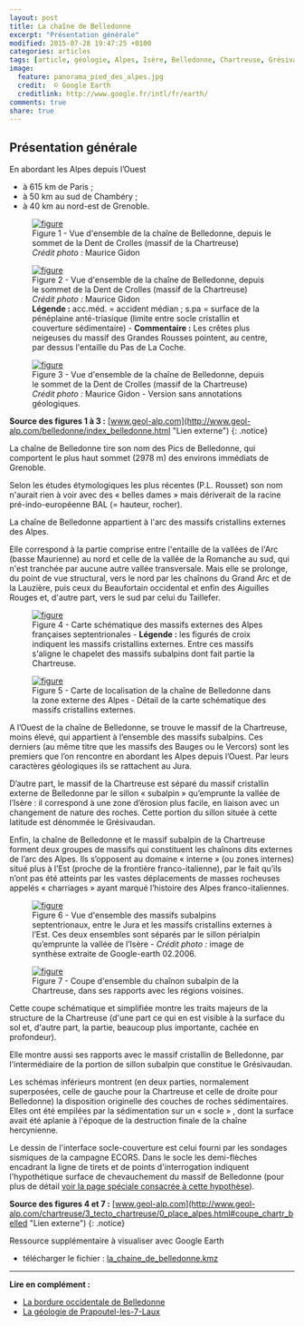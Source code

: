 ```yaml
---
layout: post
title: La chaîne de Belledonne
excerpt: "Présentation générale"
modified: 2015-07-28 19:47:25 +0100
categories: articles
tags: [article, géologie, Alpes, Isère, Belledonne, Chartreuse, Grésivaudan]
image:
  feature: panorama_pied_des_alpes.jpg
  credit:  © Google Earth
  creditlink: http://www.google.fr/intl/fr/earth/
comments: true
share: true
---
```

<h2>Présentation générale</h2>

En abordant les Alpes depuis l’Ouest

- à 615 km de Paris ;
- à 50 km au sud de Chambéry ;
- à 40 km au nord-est de Grenoble.

<figure>
	<a href="https://farm1.staticflickr.com/393/19920385050_1990a791ee_b.jpg"><img src="http://bit.ly/1LR4kKc" alt="figure" /></a>
	<figcaption>Figure 1 - Vue d'ensemble de la chaîne de Belledonne, depuis le sommet de la Dent de Crolles (massif de la Chartreuse)<br><i>Crédit photo :</i> Maurice Gidon</figcaption>
</figure>

<figure>
	<a href="https://farm1.staticflickr.com/271/20108402745_f40d453886_b.jpg"><img src="http://bit.ly/1I0HxZW" alt="figure" /></a>
	<figcaption>Figure 2 - Vue d'ensemble de la chaîne de Belledonne, depuis le sommet de la Dent de Crolles (massif de la Chartreuse)<br><i>Crédit photo :</i> Maurice Gidon<br><b>Légende :</b> acc.méd. = accident médian ; s.pa = surface de la pénéplaine anté-triasique (limite entre socle cristallin et couverture sédimentaire) - <b>Commentaire :</b> Les crêtes plus neigeuses du massif des Grandes Rousses pointent, au centre, par dessus l'entaille du Pas de La Coche.</figcaption>
</figure>

<figure>
	<a href="https://farm1.staticflickr.com/444/19485767484_914e94eea8_o.jpg"><img src="http://bit.ly/1KxsXNh" alt="figure" /></a>
	<figcaption>Figure 3 -  Vue d'ensemble de la chaîne de Belledonne, depuis le sommet de la Dent de Crolles (massif de la Chartreuse)<br><i>Crédit photo :</i> Maurice Gidon - Version sans annotations géologiques.</figcaption>
</figure>

**Source des figures 1 à 3 :** [www.geol-alp.com](http://www.geol-alp.com/belledonne/index_belledonne.html "Lien externe")
{: .notice}

La chaîne de Belledonne tire son nom des Pics de Belledonne, qui comportent le plus haut sommet (2978 m) des environs immédiats de Grenoble.

Selon les études étymologiques les plus récentes (P.L. Rousset) son nom n'aurait rien à voir avec des « belles dames » mais dériverait de la racine pré-indo-européenne BAL (= hauteur, rocher).

La chaîne de Belledonne appartient à l'arc des massifs cristallins externes des Alpes.

Elle correspond à la partie comprise entre l'entaille de la vallées de l'Arc (basse Maurienne) au nord et celle de la vallée de la Romanche au sud, qui n'est tranchée par aucune autre vallée transversale. Mais elle se prolonge, du point de vue structural, vers le nord par les chaînons du Grand Arc et de la Lauzière, puis ceux du Beaufortain occidental et enfin des Aiguilles Rouges et, d'autre part, vers le sud par celui du Taillefer.

<figure>
	<a href="https://farm4.staticflickr.com/3795/20082119626_603f20f1b7_o.gif"><img src="http://bit.ly/1Mx91u6" alt="figure" /></a>
	<figcaption>Figure 4 - Carte schématique des massifs externes des Alpes françaises septentrionales - <b>Légende :</b> les figurés de croix indiquent les massifs cristallins externes. Entre ces massifs s'aligne le chapelet des massifs subalpins dont fait partie la Chartreuse.</figcaption>
</figure>

<figure>
	<a href="https://farm1.staticflickr.com/477/19485768774_68fc0a9bb3_o.gif"><img src="http://bit.ly/1Kyru6w" alt="figure" /></a>
	<figcaption>Figure 5 - Carte de localisation de la chaîne de Belledonne dans la zone externe des Alpes - Détail de la carte schématique des massifs cristallins externes.</figcaption>
</figure>

A l’Ouest de la chaîne de Belledonne, se trouve le massif de la Chartreuse, moins élevé, qui appartient à l’ensemble des massifs subalpins. Ces derniers (au même titre que les massifs des Bauges ou le Vercors) sont les premiers que l’on rencontre en abordant les Alpes depuis l’Ouest. Par leurs caractères géologiques ils se rattachent au Jura.

D’autre part, le massif de la Chartreuse est séparé du massif cristallin externe de Belledonne par le sillon « subalpin » qu’emprunte la vallée de l’Isère : il correspond à une zone d’érosion plus facile, en liaison avec un changement de nature des roches. Cette portion du sillon située à cette latitude est dénommée le Grésivaudan.

Enfin, la chaîne de Belledonne et le massif subalpin de la Chartreuse forment deux groupes de massifs qui constituent les chaînons dits externes de l’arc des Alpes. Ils s’opposent au domaine « interne » (ou zones internes) situé plus à l’Est (proche de la frontière franco-italienne), par le fait qu’ils n’ont pas été atteints par les vastes déplacements de masses rocheuses appelés « charriages » ayant marqué l’histoire des Alpes franco-italiennes.

<figure>
	<a href="https://farm1.staticflickr.com/515/19485767744_90fe2ee837_o.jpg"><img src="http://bit.ly/1fG2Fe6" alt="figure" /></a>
	<figcaption>Figure 6 - Vue d'ensemble des massifs subalpins septentrionaux, entre le Jura et les massifs cristallins externes à l’Est. Ces deux ensembles sont séparés par le sillon périalpin qu’emprunte la vallée de l’Isère - <i>Crédit photo :</i> image de synthèse extraite de Google-earth 02.2006.</figcaption>
</figure>

<figure>
	<a href="https://farm1.staticflickr.com/549/20113866241_95deffd83b_o.gif"><img src="http://bit.ly/1gllCUc" alt="figure" /></a>
	<figcaption>Figure 7 - Coupe d'ensemble du chaînon subalpin de la Chartreuse, dans ses rapports avec les régions voisines.</figcaption>
</figure>

Cette coupe schématique et simplifiée montre les traits majeurs de la structure de la Chartreuse (d'une part ce qui en est visible à la surface du sol et, d'autre part, la partie, beaucoup plus importante, cachée en profondeur).

Elle montre aussi ses rapports avec le massif cristallin de Belledonne, par l'intermédiaire de la portion de sillon subalpin que constitue le Grésivaudan.

Les schémas inférieurs montrent (en deux parties, normalement superposées, celle de gauche pour la Chartreuse et celle de droite pour Belledonne) la disposition originelle des couches de roches sédimentaires. Elles ont été empilées par la sédimentation sur un « socle » , dont la surface avait été aplanie à l'époque de la destruction finale de la chaîne hercynienne.

Le dessin de l'interface socle-couverture est celui fourni par les sondages sismiques de la campagne ECORS. Dans le socle les demi-flèches encadrant la ligne de tirets et de points d'interrogation indiquent l'hypothétique surface de chevauchement du massif de Belledonne (pour plus de détail [voir la page spéciale consacrée à cette hypothèse](http://www.geol-alp.com/alpes_francaises/charriage_mce.html "Lien externe")).

**Source des figures 4 et 7 :** [www.geol-alp.com](http://www.geol-alp.com/chartreuse/3_tecto_chartreuse/0_place_alpes.html#coupe_chartr_belled "Lien externe")
{: .notice}

Ressource supplémentaire à visualiser avec Google Earth

- télécharger le fichier : [la_chaine_de_belledonne.kmz](http://bit.ly/1Idm8N0 "fichier au format kmz, à consulter avec Google Earth")

----
**Lire en complément :**

- [La bordure occidentale de Belledonne](http://moniliformopse.github.io/articles/bordure-belledonne/)
- [La géologie de Prapoutel-les-7-Laux](http://moniliformopse.github.io/articles/prapoutel-sept-laux/)